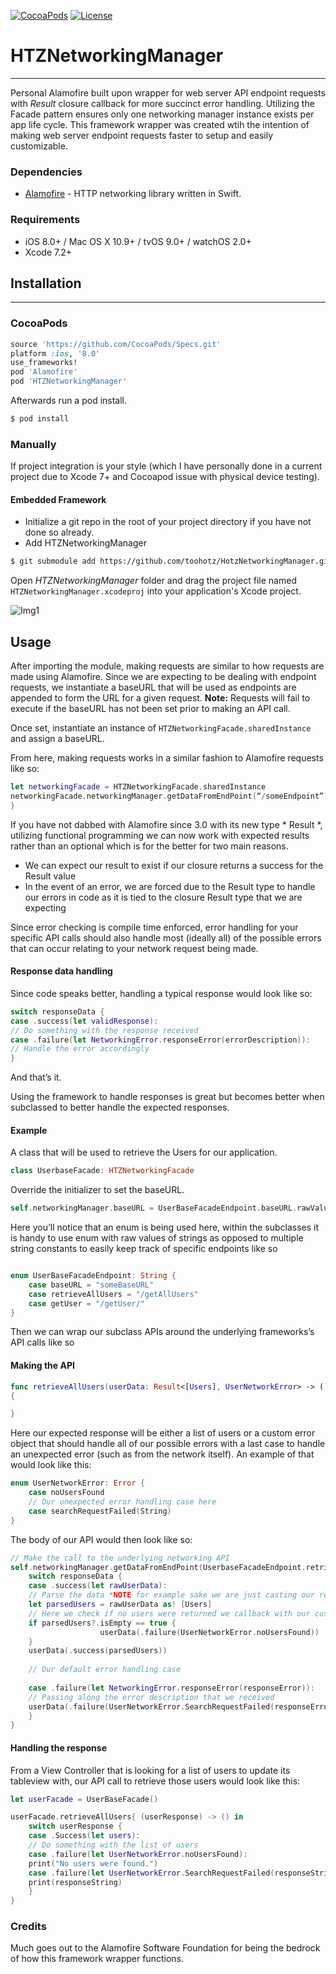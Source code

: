 [![CocoaPods](https://img.shields.io/cocoapods/v/HTZNetworkingManager.svg)](https://github.com/toohotz/HotzNetworkingManager.git)
[![License](https://img.shields.io/dub/l/vibe-d.svg)](https://opensource.org/licenses/MIT)

# HTZNetworkingManager
___
Personal Alamofire built upon wrapper for web server API endpoint requests with *Result* closure callback for more succinct error handling.  Utilizing the Facade pattern ensures only one networking manager instance exists per app life cycle. This framework wrapper was created wtih the intention of making web server endpoint requests faster to setup and easily customizable.

### Dependencies
* [Alamofire](https://github.com/Alamofire/Alamofire) - HTTP networking library written in Swift.

### Requirements

- iOS 8.0+ / Mac OS X 10.9+ / tvOS 9.0+ / watchOS 2.0+
- Xcode 7.2+

## Installation
----

### CocoaPods
```ruby
source 'https://github.com/CocoaPods/Specs.git'
platform :ios, '8.0'
use_frameworks!
pod 'Alamofire'
pod 'HTZNetworkingManager'
```
Afterwards run a pod install.
```bash
$ pod install
```

### Manually

If project integration is your style (which I have personally done in a current project due to Xcode 7+ and Cocoapod issue with physical device testing). 

#### Embedded Framework
- Initialize a git repo in the root of your project directory if you have not done so already.  
- Add HTZNetworkingManager 
```bash
$ git submodule add https://github.com/toohotz/HotzNetworkingManager.git
```
Open *HTZNetworkingManager* folder and drag the project file named `HTZNetworkingManager.xcodeproj` into your application's Xcode project.

![Img1](http://f.cl.ly/items/0v0p2i3D0U3c442n010m/Screen%20Shot%202016-02-03%20at%202.54.17%20PM.png)

## Usage

After importing the module, making requests are similar to how requests are made using Alamofire.
Since we are expecting to be dealing with endpoint requests, we instantiate a baseURL that will be used as endpoints are appended to form the URL for a given request. **Note:** Requests will fail to execute if the baseURL has not been set prior to making an API call.  

Once set, instantiate an instance of `HTZNetworkingFacade.sharedInstance` and assign a baseURL.

From here, making requests works in a similar fashion to Alamofire requests like so:

``` swift
let networkingFacade = HTZNetworkingFacade.sharedInstance
networkingFacade.networkingManager.getDataFromEndPoint(“/someEndpoint”) { (responseData) -> () in
}
```
If you have not dabbed with Alamofire since 3.0 with its new type * Result *, utilizing functional programming we can now work with expected results rather than an optional which is for the better for two main reasons.

-	We can expect our result to exist if our closure returns a success for the Result value
-	In the event of an error, we are forced due to the Result type to handle our errors in code as it is tied to the closure Result type that we are expecting

Since error checking is compile time enforced, error handling for your specific API calls should also handle most (ideally all) of the possible errors that can occur relating to your network request being made.

#### Response data handling

Since code speaks better, handling a typical response would look like so:

``` swift 
switch responseData {
case .success(let validResponse):
// Do something with the response received
case .failure(let NetworkingError.responseError(errorDescription)):
// Handle the error accordingly
}
```
And that’s it.

Using the framework to handle responses is great but becomes better when subclassed to better handle the expected responses.

#### Example

A class that will be used to retrieve the Users for our application.
``` swift
class UserbaseFacade: HTZNetworkingFacade
```
Override the initializer to set the baseURL.

``` swift
self.networkingManager.baseURL = UserBaseFacadeEndpoint.baseURL.rawValue

```
Here you’ll notice that an enum is being used here, within the subclasses it is handy to use enum with raw values of strings as opposed to multiple string constants to easily keep track of specific endpoints like so

``` swift

enum UserBaseFacadeEndpoint: String {
	case baseURL = "someBaseURL"
	case retrieveAllUsers = "/getAllUsers"
	case getUser = "/getUser/"
}
```

Then we can wrap our subclass APIs around the underlying frameworks’s API calls like so

#### Making the API
``` swift
func retrieveAllUsers(userData: Result<[Users], UserNetworkError> -> () )
{

}
```
Here our expected response will be either a list of users or a custom error object that should handle all of our possible errors with a last case to handle an unexpected error (such as from the network itself). An example of that would look like this:

``` swift
enum UserNetworkError: Error {
	case noUsersFound
	// Our unexpected error handling case here
	case searchRequestFailed(String)
}
```
The body of our API would then look like so:

``` swift
// Make the call to the underlying networking API
self.networkingManager.getDataFromEndPoint(UserbaseFacadeEndpoint.retrieveAllUsers.rawValue) { (responseData) -> () in 
	switch responseData {
	case .success(let rawUserData):
	// Parse the data *NOTE for example sake we are just casting our response to the desired callback type*
	let parsedUsers = rawUserData as! [Users]
	// Here we check if no users were returned we callback with our custom .noUsersFound error
	if parsedUsers?.isEmpty == true {
                    userData(.failure(UserNetworkError.noUsersFound))
    }
    userData(.success(parsedUsers))
    
    // Our default error handling case
    
    case .failure(let NetworkingError.responseError(responseError)):
    // Passing along the error description that we received
    userData(.failure(UserNetworkError.SearchRequestFailed(responseError))
	}
}
```
#### Handling the response
From a View Controller that is looking for a list of users to update its tableview with, our API call to retrieve those users would look like this:

``` swift
let userFacade = UserBaseFacade()

userFacade.retrieveAllUsers{ (userResponse) -> () in 
	switch userResponse {
	case .Success(let users):
	// Do something with the list of users
	case .failure(let UserNetworkError.noUsersFound):
	print("No users were found.")
	case .failure(let UserNetworkError.SearchRequestFailed(responseString)):
	print(responseString)
	}
}
```

### Credits

Much goes out to the Alamofire Software Foundation for being the bedrock of how this framework wrapper functions.

